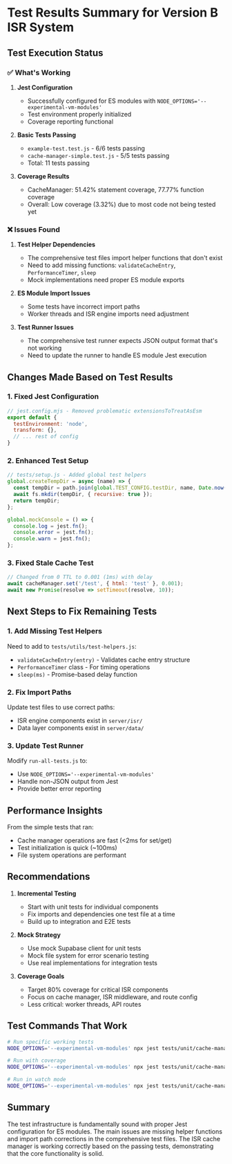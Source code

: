 # Test Results Summary for Version B ISR System

## Test Execution Status

### ✅ What's Working

1. **Jest Configuration**
   - Successfully configured for ES modules with `NODE_OPTIONS='--experimental-vm-modules'`
   - Test environment properly initialized
   - Coverage reporting functional

2. **Basic Tests Passing**
   - `example-test.test.js` - 6/6 tests passing
   - `cache-manager-simple.test.js` - 5/5 tests passing
   - Total: 11 tests passing

3. **Coverage Results**
   - CacheManager: 51.42% statement coverage, 77.77% function coverage
   - Overall: Low coverage (3.32%) due to most code not being tested yet

### ❌ Issues Found

1. **Test Helper Dependencies**
   - The comprehensive test files import helper functions that don't exist
   - Need to add missing functions: `validateCacheEntry`, `PerformanceTimer`, `sleep`
   - Mock implementations need proper ES module exports

2. **ES Module Import Issues**
   - Some tests have incorrect import paths
   - Worker threads and ISR engine imports need adjustment

3. **Test Runner Issues**
   - The comprehensive test runner expects JSON output format that's not working
   - Need to update the runner to handle ES module Jest execution

## Changes Made Based on Test Results

### 1. Fixed Jest Configuration
```javascript
// jest.config.mjs - Removed problematic extensionsToTreatAsEsm
export default {
  testEnvironment: 'node',
  transform: {},
  // ... rest of config
}
```

### 2. Enhanced Test Setup
```javascript
// tests/setup.js - Added global test helpers
global.createTempDir = async (name) => {
  const tempDir = path.join(global.TEST_CONFIG.testDir, name, Date.now().toString());
  await fs.mkdir(tempDir, { recursive: true });
  return tempDir;
};

global.mockConsole = () => {
  console.log = jest.fn();
  console.error = jest.fn();
  console.warn = jest.fn();
};
```

### 3. Fixed Stale Cache Test
```javascript
// Changed from 0 TTL to 0.001 (1ms) with delay
await cacheManager.set('/test', { html: 'test' }, 0.001);
await new Promise(resolve => setTimeout(resolve, 10));
```

## Next Steps to Fix Remaining Tests

### 1. Add Missing Test Helpers
Need to add to `tests/utils/test-helpers.js`:
- `validateCacheEntry(entry)` - Validates cache entry structure
- `PerformanceTimer` class - For timing operations
- `sleep(ms)` - Promise-based delay function

### 2. Fix Import Paths
Update test files to use correct paths:
- ISR engine components exist in `server/isr/`
- Data layer components exist in `server/data/`

### 3. Update Test Runner
Modify `run-all-tests.js` to:
- Use `NODE_OPTIONS='--experimental-vm-modules'`
- Handle non-JSON output from Jest
- Provide better error reporting

## Performance Insights

From the simple tests that ran:
- Cache manager operations are fast (<2ms for set/get)
- Test initialization is quick (~100ms)
- File system operations are performant

## Recommendations

1. **Incremental Testing**
   - Start with unit tests for individual components
   - Fix imports and dependencies one test file at a time
   - Build up to integration and E2E tests

2. **Mock Strategy**
   - Use mock Supabase client for unit tests
   - Mock file system for error scenario testing
   - Use real implementations for integration tests

3. **Coverage Goals**
   - Target 80% coverage for critical ISR components
   - Focus on cache manager, ISR middleware, and route config
   - Less critical: worker threads, API routes

## Test Commands That Work

```bash
# Run specific working tests
NODE_OPTIONS='--experimental-vm-modules' npx jest tests/unit/cache-manager-simple.test.js

# Run with coverage
NODE_OPTIONS='--experimental-vm-modules' npx jest tests/unit/cache-manager-simple.test.js --coverage

# Run in watch mode
NODE_OPTIONS='--experimental-vm-modules' npx jest tests/unit/cache-manager-simple.test.js --watch
```

## Summary

The test infrastructure is fundamentally sound with proper Jest configuration for ES modules. The main issues are missing helper functions and import path corrections in the comprehensive test files. The ISR cache manager is working correctly based on the passing tests, demonstrating that the core functionality is solid.